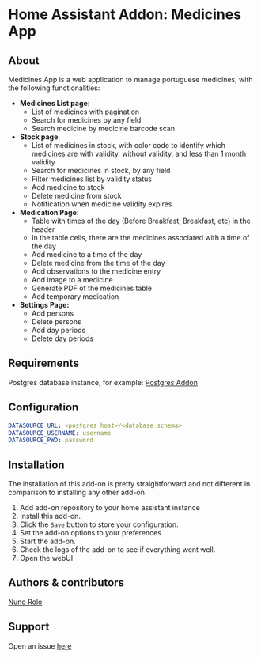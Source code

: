 [nunorolo]: https://github.com/NunopRolo
[issue]: https://github.com/NunopRolo/medicines-app-addon/issues

# Home Assistant Addon: Medicines App
## About
Medicines App is a web application to manage portuguese medicines, with the following functionalities:
* **Medicines List page**:
  * List of medicines with pagination
  * Search for medicines by any field
  * Search medicine by medicine barcode scan
* **Stock page**:
  * List of medicines in stock, with color code to identify which medicines are with validity, without validity, and less than 1 month validity
  * Search for medicines in stock, by any field
  * Filter medicines list by validity status
  * Add medicine to stock
  * Delete medicine from stock
  * Notification when medicine validity expires
* **Medication Page**:
  * Table with times of the day (Before Breakfast, Breakfast, etc) in the header
  * In the table cells, there are the medicines associated with a time of the day
  * Add medicine to a time of the day
  * Delete medicine from the time of the day
  * Add observations to the medicine entry
  * Add image to a medicine
  * Generate PDF of the medicines table
  * Add temporary medication
* **Settings Page:**
  * Add persons
  * Delete persons
  * Add day periods
  * Delete day periods

## Requirements
Postgres database instance, for example: [Postgres Addon](https://github.com/alexbelgium/hassio-addons/tree/master/postgres)

## Configuration

```yaml
DATASOURCE_URL: <postgres_host>/<database_schema>
DATASOURCE_USERNAME: username
DATASOURCE_PWD: password
```

## Installation
The installation of this add-on is pretty straightforward and not different in comparison to installing any other add-on.

1. Add add-on repository to your home assistant instance
2. Install this add-on.
3. Click the `Save` button to store your configuration.
4. Set the add-on options to your preferences
5. Start the add-on.
6. Check the logs of the add-on to see if everything went well.
7. Open the webUI

## Authors & contributors
[Nuno Rolo][nunorolo]

## Support
Open an issue [here][issue]
